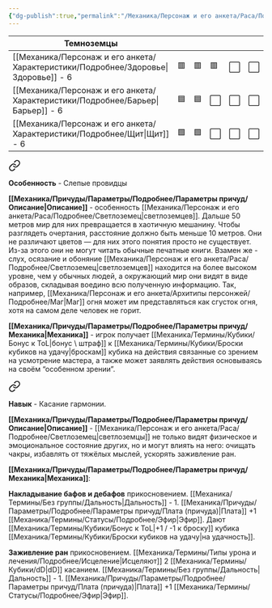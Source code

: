 ```yaml
---
{"dg-publish":true,"permalink":"/Механика/Персонаж и его анкета/Раса/Подробнее/Светлоземец/","noteIcon":"","created":"2025-08-21T13:47:52.529+03:00","updated":"2025-09-04T07:47:13.393+03:00"}
---
```




| Темноземцы   |     |     |     |     |     |
| ------------ | --- | --- | --- | --- | --- |
| [[Механика/Персонаж и его анкета/Характеристики/Подробнее/Здоровье\|Здоровье]] - 6 | 🟥  | 🟥  | 🟥  | ⬜️  | ⬜️ |
| [[Механика/Персонаж и его анкета/Характеристики/Подробнее/Барьер\|Барьер]] - 6   | 🟦  | 🟦 | ⬜️ | ⬜️ | ⬜️ |
| [[Механика/Персонаж и его анкета/Характеристики/Подробнее/Щит\|Щит]] - 6      | 🟩  | 🟩  | ⬜️ | ⬜️ | ⬜️ |



<div class="transclusion internal-embed is-loaded"><a class="markdown-embed-link" href="/Механика/Персонаж и его анкета/Особенности расы/Слепые провидцы/" aria-label="Open link"><svg xmlns="http://www.w3.org/2000/svg" width="24" height="24" viewBox="0 0 24 24" fill="none" stroke="currentColor" stroke-width="2" stroke-linecap="round" stroke-linejoin="round" class="svg-icon lucide-link"><path d="M10 13a5 5 0 0 0 7.54.54l3-3a5 5 0 0 0-7.07-7.07l-1.72 1.71"></path><path d="M14 11a5 5 0 0 0-7.54-.54l-3 3a5 5 0 0 0 7.07 7.07l1.71-1.71"></path></svg></a><div class="markdown-embed">




**Особенность** - Слепые провидцы

**[[Механика/Причуды/Параметры/Подробнее/Параметры причуд/Описание\|Описание]]** - особенность [[Механика/Персонаж и его анкета/Раса/Подробнее/Светлоземец\|светлоземцев]]. Дальше 50 метров мир для них превращается в хаотичную мешанину. Чтобы разглядеть очертания, расстояние должно быть меньше 10 метров. Они не различают цветов — для них этого понятия просто не существует. Из-за этого они не могут читать обычные печатные книги. Взамен же - слух, осязание и обоняние [[Механика/Персонаж и его анкета/Раса/Подробнее/Светлоземец\|светлоземцев]] находится на более высоком уровне, чем у обычных людей, а окружающий мир они видят в виде образов, складывая воедино всю полученную информацию. Так, например, [[Механика/Персонаж и его анкета/Архитипы персонжей/Подробнее/Маг\|Маг]] огня может им представляться как сгусток огня, хотя на самом деле человек не горит. 

**[[Механика/Причуды/Параметры/Подробнее/Параметры причуд/Механика\|Механика]]** - игрок получает [[Механика/Термины/Кубики/Бонус к ToL\|бонус \ штраф]] к [[Механика/Термины/Кубики/Броски кубиков на удачу\|броскам]] кубика на действия связанные со зрением на усмотрение мастера, а также может заявлять действия основываясь на своём “особенном зрении”. 

</div></div>




<div class="transclusion internal-embed is-loaded"><a class="markdown-embed-link" href="/Механика/Персонаж и его анкета/Особенности расы/Касание гармонии/" aria-label="Open link"><svg xmlns="http://www.w3.org/2000/svg" width="24" height="24" viewBox="0 0 24 24" fill="none" stroke="currentColor" stroke-width="2" stroke-linecap="round" stroke-linejoin="round" class="svg-icon lucide-link"><path d="M10 13a5 5 0 0 0 7.54.54l3-3a5 5 0 0 0-7.07-7.07l-1.72 1.71"></path><path d="M14 11a5 5 0 0 0-7.54-.54l-3 3a5 5 0 0 0 7.07 7.07l1.71-1.71"></path></svg></a><div class="markdown-embed">






**Навык** - Касание гармонии. 

**[[Механика/Причуды/Параметры/Подробнее/Параметры причуд/Описание\|Описание]]** - [[Механика/Персонаж и его анкета/Раса/Подробнее/Светлоземец\|светлоземцы]] не только видят физическое и эмоциональное состояние других, но и могут влиять на него: очищать чакры, избавлять от тяжёлых мыслей, ускорять заживление ран.

**[[Механика/Причуды/Параметры/Подробнее/Параметры причуд/Механика\|Механика]]**:

**Накладывание бафов и дебафов** прикосновением. [[Механика/Термины/Без группы/Дальность\|Дальность]] - 1. [[Механика/Причуды/Параметры/Подробнее/Параметры причуд/Плата (причуда)\|Плата]] +1 [[Механика/Термины/Статусы/Подробнее/Эфир\|Эфир]]. Дают [[Механика/Термины/Кубики/Бонус к ToL\|+1 / -1 к броску]] кубика [[Механика/Термины/Кубики/Броски кубиков на удачу\|на удачность]].

**Заживление ран** прикосновением.  [[Механика/Термины/Типы урона и лечения/Подробнее/Исцеление\|Исцеляют]] 2 [[Механика/Термины/Кубики/dD\|dD]] касанием. [[Механика/Термины/Без группы/Дальность\|Дальность]] - 1. [[Механика/Причуды/Параметры/Подробнее/Параметры причуд/Плата (причуда)\|Плата]] +1 [[Механика/Термины/Статусы/Подробнее/Эфир\|Эфир]].

</div></div>
